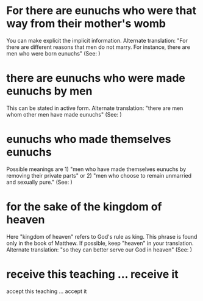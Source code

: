 
# For there are eunuchs who were that way from their mother's womb
You can make explicit the implicit information. Alternate translation: "For there are different reasons that men do not marry. For instance, there are men who were born eunuchs" (See: )

# there are eunuchs who were made eunuchs by men
This can be stated in active form. Alternate translation: "there are men whom other men have made eunuchs" (See: )

# eunuchs who made themselves eunuchs
Possible meanings are 1) "men who have made themselves eunuchs by removing their private parts" or 2) "men who choose to remain unmarried and sexually pure." (See: )

# for the sake of the kingdom of heaven
Here "kingdom of heaven" refers to God's rule as king. This phrase is found only in the book of Matthew. If possible, keep "heaven" in your translation. Alternate translation: "so they can better serve our God in heaven" (See: )

# receive this teaching ... receive it
accept this teaching ... accept it